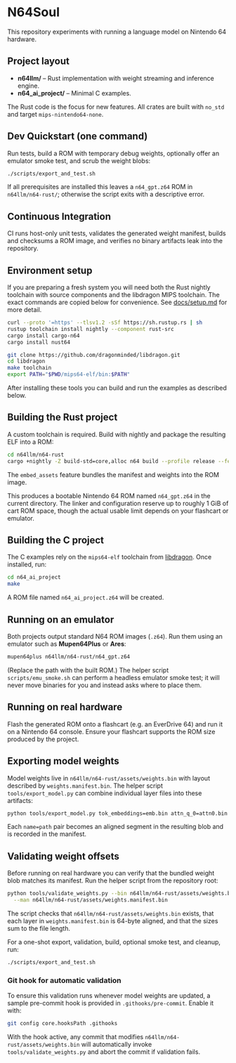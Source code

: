 # N64Soul

This repository experiments with running a language model on Nintendo 64 hardware.

## Project layout

- **n64llm/** – Rust implementation with weight streaming and inference engine.
- **n64_ai_project/** – Minimal C examples.

The Rust code is the focus for new features. All crates are built with
`no_std` and target `mips-nintendo64-none`.

## Dev Quickstart (one command)
Run tests, build a ROM with temporary debug weights, optionally offer an emulator
smoke test, and scrub the weight blobs:

```bash
./scripts/export_and_test.sh
```

If all prerequisites are installed this leaves a `n64_gpt.z64` ROM in
`n64llm/n64-rust/`; otherwise the script exits with a descriptive error.

## Continuous Integration

CI runs host-only unit tests, validates the generated weight manifest, builds and checksums a ROM image, and verifies no binary artifacts leak into the repository.

## Environment setup

If you are preparing a fresh system you will need both the Rust nightly toolchain
with source components and the libdragon MIPS toolchain. The exact commands are
copied below for convenience. See [docs/setup.md](docs/setup.md) for more detail.

```bash
curl --proto '=https' --tlsv1.2 -sSf https://sh.rustup.rs | sh
rustup toolchain install nightly --component rust-src
cargo install cargo-n64
cargo install nust64

git clone https://github.com/dragonminded/libdragon.git
cd libdragon
make toolchain
export PATH="$PWD/mips64-elf/bin:$PATH"
```

After installing these tools you can build and run the examples as described
below.

## Building the Rust project

A custom toolchain is required. Build with nightly and package the resulting ELF into a ROM:

```bash
cd n64llm/n64-rust
cargo +nightly -Z build-std=core,alloc n64 build --profile release --features embed_assets
```

The `embed_assets` feature bundles the manifest and weights into the ROM image.

This produces a bootable Nintendo&nbsp;64 ROM named `n64_gpt.z64` in the current
directory. The linker and configuration reserve up to roughly 1&nbsp;GiB of cart
ROM space, though the actual usable limit depends on your flashcart or emulator.

## Building the C project

The C examples rely on the `mips64-elf` toolchain from [libdragon](https://libdragon.dev/). Once installed, run:

```bash
cd n64_ai_project
make
```

A ROM file named `n64_ai_project.z64` will be created.

## Running on an emulator

Both projects output standard N64 ROM images (`.z64`). Run them using an
emulator such as **Mupen64Plus** or **Ares**:

```bash
mupen64plus n64llm/n64-rust/n64_gpt.z64
```

(Replace the path with the built ROM.)
The helper script `scripts/emu_smoke.sh` can perform a headless emulator smoke
test; it will never move binaries for you and instead asks where to place them.

## Running on real hardware

Flash the generated ROM onto a flashcart (e.g. an EverDrive&nbsp;64) and
run it on a Nintendo&nbsp;64 console. Ensure your flashcart supports the
ROM size produced by the project.

## Exporting model weights

Model weights live in `n64llm/n64-rust/assets/weights.bin` with layout described by
`weights.manifest.bin`. The helper script `tools/export_model.py` can combine
individual layer files into these artifacts:

```bash
python tools/export_model.py tok_embeddings=emb.bin attn_q_0=attn0.bin
```

Each `name=path` pair becomes an aligned segment in the resulting blob and is
recorded in the manifest.

## Validating weight offsets

Before running on real hardware you can verify that the bundled weight blob
matches its manifest. Run the helper script from the repository root:

```bash
python tools/validate_weights.py --bin n64llm/n64-rust/assets/weights.bin \
  --man n64llm/n64-rust/assets/weights.manifest.bin
```

The script checks that `n64llm/n64-rust/assets/weights.bin` exists, that each layer in
`weights.manifest.bin` is 64-byte aligned, and that the sizes sum to the file
length.

For a one-shot export, validation, build, optional smoke test, and cleanup, run:

```bash
./scripts/export_and_test.sh
```

### Git hook for automatic validation

To ensure this validation runs whenever model weights are updated, a sample
pre-commit hook is provided in `.githooks/pre-commit`. Enable it with:

```bash
git config core.hooksPath .githooks
```

With the hook active, any commit that modifies
`n64llm/n64-rust/assets/weights.bin` will automatically invoke
`tools/validate_weights.py` and abort the commit if validation fails.
